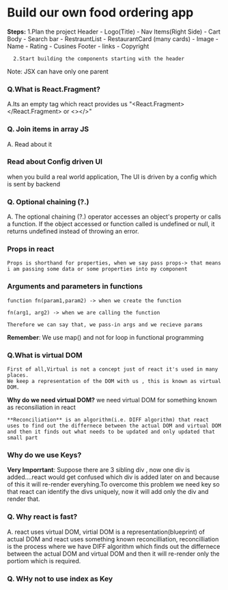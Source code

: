 # Build our own food ordering app

**Steps:**
1.Plan the project
Header - Logo(Title) - Nav Items(Right Side) - Cart
Body - Search bar - RestrauntList - RestaurantCard (many cards) - Image - Name - Rating - Cusines
Footer - links - Copyright

      2.Start building the components starting with the header

Note: JSX can have only one parent

### Q.What is React.Fragment?

A.Its an empty tag which react provides us "<React.Fragment></React.Fragment> or <></>"

### Q. Join items in array JS

A. Read about it

### Read about Config driven UI

when you build a real world application, The UI is driven by a config which is sent by backend

### Q. Optional chaining (?.)

A. The optional chaining (?.) operator accesses an object's property or calls a function. If the object accessed or function called is undefined or null, it returns undefined instead of throwing an error.

### Props in react

    Props is shorthand for properties, when we say pass props-> that means i am passing some data or some properties into my component

### Arguments and parameters in functions

    function fn(param1,param2) -> when we create the function

    fn(arg1, arg2) -> when we are calling the function

    Therefore we can say that, we pass-in args and we recieve params

**Remember**: We use map() and not for loop in functional programming

### Q.What is virtual DOM

    First of all,Virtual is not a concept just of react it's used in many places.
    We keep a representation of the DOM with us , this is known as virtual DOM.

**Why do we need virtual DOM?**
we need virtual DOM for something known as reconsiliation in react

    **Reconciliation** is an algorithm(i.e. DIFF algorithm) that react uses to find out the differnece between the actual DOM and virtual DOM and then it finds out what needs to be updated and only updated that small part

### Why do we use Keys?

**Very Imporrtant**: Suppose there are 3 sibling div , now one div is added....react would get confused which div is added later on and because of this it will re-render everyhing.To overcome this problem we need key so that react can identify the divs uniquely, now it will add only the div and render that.

### Q. Why react is fast?

A. react uses virtual DOM, virtial DOM is a representation(blueprint) of actual DOM and react uses something known reconcilliation, reconcilliation is the process where we have DIFF algorithm which finds out the differnece between the actual DOM and virtual DOM and then it will re-render only the portiom which is required.

### Q. WHy not to use index as Key
